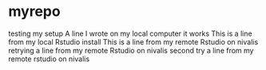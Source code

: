 # myrepo
testing my setup
A line I wrote on my local computer
it works
This is a line from my local Rstudio install
This is a line from my remote Rstudio on nivalis
retrying a line from my remote Rstudio on nivalis 
second try a line from my remote rstudio on nivalis